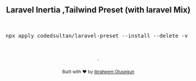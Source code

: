 <p align="center">
  <br />
  <!-- <a href="https://preset.dev">
    <img width="100" src="https://raw.githubusercontent.com/preset/cli/main/.github/assets/logo.svg" alt="Logo of the Preset tool">
  </a> -->
  <!-- <a href="https://tedbree.com">
    <img src="https://content.app-sources.com/s/14630223212260103/uploads/Logos/TEDBREE_WHITE-1462185.png" alt="Logo of Tedbree">
  </a> -->
  
</p>

<h2 align="center"> Laravel Inertia ,Tailwind Preset (with laravel Mix)</h2>

<p align="center">
 
  <br />
  <pre align="center">npx apply codedsultan/laravel-preset --install --delete -v </pre>

  <!-- <br />
## Option
<pre align="center"> --install # This would Install both PHP & Node Packages</pre>
<pre align="center"> --delete # This would Delete Files both PHP & Node Packages</pre>
<pre align="center"> -v # The verbose flag will help explain what is being done</pre>
</p>
<br />

<div align="center">
  This preset adds a basic Tailwind CSS installation to Laravel amongst other things. 
  <br />
  It's a good starting point for any Laravel project using Tailwind, Inertia, Vite and Standard Packages.

  <br />

</div>
 -->
<p align="center">
  <br />
  <br />
  ·
  <br />
  <br />
  <sub>Built with ❤︎ by <a href="https://github.com/codedsultan">Ibraheem Olusegun</a>
</p>
